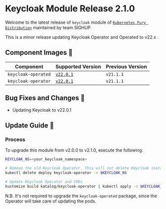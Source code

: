 # Keycloak Module Release 2.1.0

Welcome to the latest release of `keycloak` module of [`Kubernetes Fury Distribution`](https://github.com/sighupio/fury-distribution) maintained by team SIGHUP.

This is a minor release updating Keycloak Operator and Operated to v22.x .

## Component Images 🚢

| Component               | Supported Version                                                                                   | Previous Version |
| ----------------------- | --------------------------------------------------------------------------------------------------- | ---------------- |
| `keycloak-operated`     | [`v22.0.1`](https://github.com/keycloak/keycloak/releases/tag/22.0.1)                               | `v21.1.1`      |
| `keycloak-operator`     | [`v22.0.1`](https://github.com/keycloak/keycloak-k8s-resources/releases/tag/22.0.1)                 | `v21.1.1`      |

## Bug Fixes and Changes 🐛

- Updating Keycloak to v22.0.1

## Update Guide 🦮

### Process

To upgrade this module from v2.0.0 to v2.1.0, execute the following:

```bash
KEYCLOAK_NS=<your_keycloak_namespace>

# Remove the old Keycloak Operator. This will not delete Keycloak instances.
kubectl delete deploy keycloak-operator -n $KEYCLOAK_NS

# Update Keycloak Operator and CRDs
kustomize build katalog/keycloak-operator | kubectl apply -n $KEYCLOAK_NS -f - 

```

N.B. It's not required to upgrade the `keycloak-operated` package, since the Operator will take care of updating the pods.